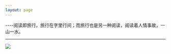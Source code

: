 ```yaml
---
layout: page
---
```

----阅读即旅行，旅行在字里行间；而旅行也是另一种阅读，阅读着人情事故，一山一水。  
- - -
![](http://s6.sinaimg.cn/mw690/003A5AMNzy79p0hCem935&690)

